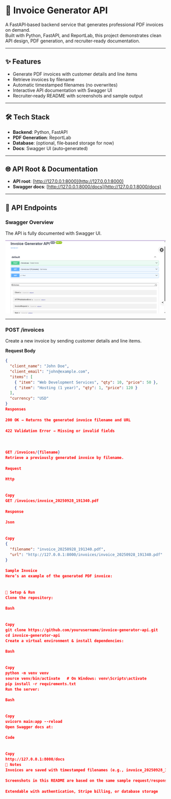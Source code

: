 # 🧾 Invoice Generator API

A FastAPI‑based backend service that generates professional PDF invoices on demand.  
Built with Python, FastAPI, and ReportLab, this project demonstrates clean API design, PDF generation, and recruiter‑ready documentation.

---

## ✨ Features
- Generate PDF invoices with customer details and line items
- Retrieve invoices by filename
- Automatic timestamped filenames (no overwrites)
- Interactive API documentation with Swagger UI
- Recruiter‑ready README with screenshots and sample output

---

## 🛠 Tech Stack
- **Backend**: Python, FastAPI
- **PDF Generation**: ReportLab
- **Database**: (optional, file‑based storage for now)
- **Docs**: Swagger UI (auto‑generated)

---

## 🌐 API Root & Documentation
- **API root**: [http://127.0.0.1:8000](http://127.0.0.1:8000)  
- **Swagger docs**: [http://127.0.0.1:8000/docs](http://127.0.0.1:8000/docs)

---

## 📖 API Endpoints

### Swagger Overview
The API is fully documented with Swagger UI.

![Swagger Overview](screenshots/swagger-overview.png)

---

### POST /invoices
Create a new invoice by sending customer details and line items.

**Request Body**
```json
{
  "client_name": "John Doe",
  "client_email": "john@example.com",
  "items": [
    { "item": "Web Development Services", "qty": 10, "price": 50 },
    { "item": "Hosting (1 year)", "qty": 1, "price": 120 }
  ],
  "currency": "USD"
}
Responses

200 OK → Returns the generated invoice filename and URL

422 Validation Error → Missing or invalid fields

  

GET /invoices/{filename}
Retrieve a previously generated invoice by filename.

Request

Http


Copy
GET /invoices/invoice_20250928_191340.pdf

Response

Json


Copy
{
  "filename": "invoice_20250928_191340.pdf",
  "url": "http://127.0.0.1:8000/invoices/invoice_20250928_191340.pdf"
}

Sample Invoice
Here’s an example of the generated PDF invoice:


🚀 Setup & Run
Clone the repository:

Bash


Copy
git clone https://github.com/yourusername/invoice-generator-api.git
cd invoice-generator-api
Create a virtual environment & install dependencies:

Bash


Copy
python -m venv venv
source venv/bin/activate   # On Windows: venv\Scripts\activate
pip install -r requirements.txt
Run the server:

Bash


Copy
uvicorn main:app --reload
Open Swagger docs at:

Code


Copy
http://127.0.0.1:8000/docs
📌 Notes
Invoices are saved with timestamped filenames (e.g., invoice_20250928_191340.pdf)

Screenshots in this README are based on the same sample request/response flow

Extendable with authentication, Stripe billing, or database storage

